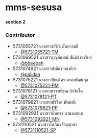 # mms-sesusa    
#### section 2
### Contributor
* 5731055721 นางสาวธาริณี มั่นความดี
    * [@5731055721-TM](https://github.com/5731055721-TM) 
* 5731069521 นางสาวบุญลักษณ์ สันติธำรงวิทย์
    * [@bbeebah](https://github.com/bbeebah)
* 5731074621 นางสาวปาลิดา ทองทิวา
    * [@palidaa](https://github.com/palidaa)
* 5731075221 นางสาวปิยะฉัตร มงคงพัฒนกุล
    * [@5731075221-PM](https://github.com/5731075221-PM)
* 5731078121 นางสาวพรรษพิรุณ ถิรจิตโต
    * [@5731078121-PT](https://github.com/5731078121-PT)
* 5731079821 นางสาวพัชริดา  พัดพาดี
    * [@5731079821-PP](https://github.com/5731079821-PP)
* 5731092921 นางสาวมินตรา  นานคงแนบ
    * [@5731092921-MN](https://github.com/5731092921-MN)
* 5731110521 นางสาวโสภิตา  ปัญญาคำ
    * [@5731110521-SP](https://github.com/5731110521-SP) 

